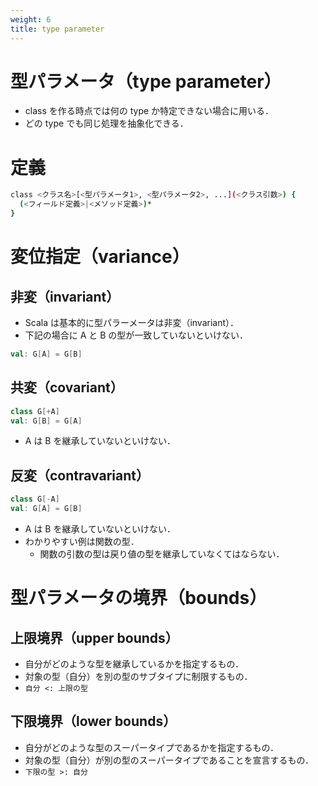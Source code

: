 ```yaml
---
weight: 6
title: type parameter
---
```


# 型パラメータ（type parameter）
- class を作る時点では何の type か特定できない場合に用いる．
- どの type でも同じ処理を抽象化できる．

# 定義
```bash
class <クラス名>[<型パラメータ1>, <型パラメータ2>, ...](<クラス引数>) {
  (<フィールド定義>|<メソッド定義>)*
}
```

# 変位指定（variance）
## 非変（invariant）
- Scala は基本的に型パラーメータは非変（invariant）．
- 下記の場合に A と B の型が一致していないといけない．
```scala
val: G[A] = G[B]
```

## 共変（covariant）
```scala
class G[+A]
val: G[B] = G[A]
```
- A は B を継承していないといけない．

## 反変（contravariant）
```scala
class G[-A]
val: G[A] = G[B]
```
- A は B を継承していないといけない．
- わかりやすい例は関数の型．
  - 関数の引数の型は戻り値の型を継承していなくてはならない．

# 型パラメータの境界（bounds）
## 上限境界（upper bounds）
- 自分がどのような型を継承しているかを指定するもの．
- 対象の型（自分）を別の型のサブタイプに制限するもの．
- `自分 <: 上限の型`

## 下限境界（lower bounds）
- 自分がどのような型のスーパータイプであるかを指定するもの．
- 対象の型（自分）が別の型のスーパータイプであることを宣言するもの．
- `下限の型 >: 自分`
